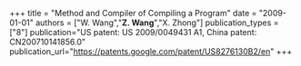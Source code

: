 +++
title = "Method and Compiler of Compiling a Program"
date = "2009-01-01"
authors = ["W. Wang","**Z. Wang**","X. Zhong"]
publication_types = ["8"]
publication="US patent: US 2009/0049431 A1, China patent: CN200710141856.0"
publication_url="https://patents.google.com/patent/US8276130B2/en"
+++
